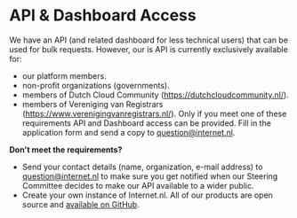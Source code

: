# API & Dashboard Access

We have an API (and related dashboard for less technical users) that can be used for bulk requests. However, our is API is currently exclusively available for:
* our platform members.
* non-profit organizations (governments).
* members of Dutch Cloud Community (https://dutchcloudcommunity.nl/).
* members of Vereniging van Registrars (https://www.verenigingvanregistrars.nl/).
Only if you meet one of these requirements API and Dashboard access can be provided. Fill in the application form and send a copy to [question@internet.nl](mailto:question@internet.nl). 

**Don't meet the requirements?**
* Send your contact details (name, organization, e-mail address) to question@internet.nl to make sure you get notified when our Steering Committee decides to make our API available to a wider public.
* Create your own instance of Internet.nl. All of our products are open source and [available on GitHub](https://github.com/internetstandards).
